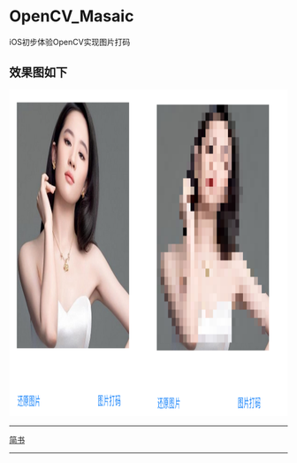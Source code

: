 # OpenCV_Masaic
iOS初步体验OpenCV实现图片打码



效果图如下
------------------------

<img src="https://github.com/andyysea/OpenCV_Masaic/blob/master/001.png" width=1086 height=590 />

----------------------------------------------------------------------------------------------------------------------------

[简书](http://www.jianshu.com/p/6668cd4f2198)

-------------------------------------------------------------
